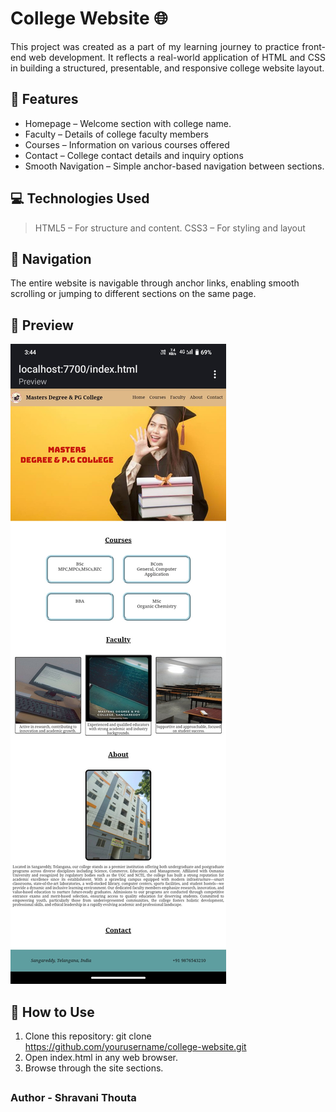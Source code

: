 <h1>College Website 🌐</h1>

<p title="Description" align="justify">
  This project was created as a part of my learning journey to practice front-end web development. It reflects a real-world application of HTML and CSS in building a structured, presentable, and responsive college website layout.
</p>

## 📁 Features
<ul>
<li>Homepage – Welcome section with college name.</li>

<li>Faculty – Details of college faculty members</li>

<li>Courses – Information on various courses offered</li>

<li>Contact – College contact details and inquiry options</li>

<li>Smooth Navigation – Simple anchor-based navigation between sections.</li>
</ul>

## 💻 Technologies Used

> HTML5 – For structure and content.
> CSS3 – For styling and layout


## 🔗 Navigation
  The entire website is navigable through anchor links, enabling smooth scrolling or jumping to different sections on the same page.

## 📸 Preview

<img src="clgweb.jpg" alt="College Website Preview">

## 📂 How to Use
1. Clone this repository:
git clone https://github.com/yourusername/college-website.git
2. Open index.html in any web browser.
3. Browse through the site sections.

## <h3>Author - Shravani Thouta </h3>
